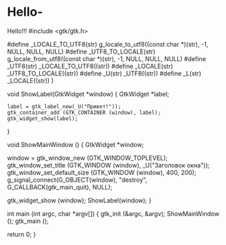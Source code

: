# Hello-
Hello!!!
#include <gtk/gtk.h>

#define _LOCALE_TO_UTF8(str) g_locale_to_utf8((const char *)(str), -1, NULL, NULL, NULL)
#define _UTF8_TO_LOCALE(str) g_locale_from_utf8((const char *)(str), -1, NULL, NULL, NULL)
#define _UTF8(str) _LOCALE_TO_UTF8((str))
#define _LOCALE(str) _UTF8_TO_LOCALE((str))
#define _U(str) _UTF8((str))
#define _L(str) _LOCALE((str)) )

void ShowLabel(GtkWidget *window)
{
    GtkWidget   *label;

    label = gtk_label_new(_U("Привет!"));
    gtk_container_add (GTK_CONTAINER (window), label);
    gtk_widget_show(label);
}

void ShowMainWindow ()
{
  GtkWidget *window;

  window = gtk_window_new (GTK_WINDOW_TOPLEVEL);
  gtk_window_set_title (GTK_WINDOW (window), _U("Заголовок окна"));
  gtk_window_set_default_size (GTK_WINDOW (window), 400, 200);
  g_signal_connect(G_OBJECT(window), "destroy", G_CALLBACK(gtk_main_quit), NULL);

  gtk_widget_show (window);
  ShowLabel(window);
}

int main (int argc, char *argv[])
{
  gtk_init (&argc, &argv);
  ShowMainWindow ();
  gtk_main ();

  return 0;
}
